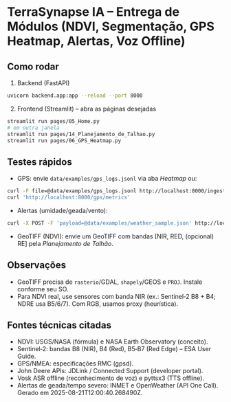 # TerraSynapse IA – Entrega de Módulos (NDVI, Segmentação, GPS Heatmap, Alertas, Voz Offline)

## Como rodar
1) Backend (FastAPI)
```bash
uvicorn backend.app:app --reload --port 8000
```
2) Frontend (Streamlit) – abra as páginas desejadas
```bash
streamlit run pages/05_Home.py
# em outra janela
streamlit run pages/14_Planejamento_de_Talhao.py
streamlit run pages/06_GPS_Heatmap.py
```

## Testes rápidos
- GPS: envie `data/examples/gps_logs.jsonl` via aba *Heatmap* ou:
```bash
curl -F file=@data/examples/gps_logs.jsonl http://localhost:8000/ingest/gps
curl 'http://localhost:8000/gps/metrics'
```
- Alertas (umidade/geada/vento):
```bash
curl -X POST -F 'payload=@data/examples/weather_sample.json' http://localhost:8000/alerts/apply
```
- GeoTIFF (NDVI): envie um GeoTIFF com bandas [NIR, RED, (opcional) RE] pela *Planejamento de Talhão*.

## Observações
- GeoTIFF precisa de `rasterio`/GDAL, `shapely`/GEOS e `PROJ`. Instale conforme seu SO.
- Para NDVI real, use sensores com banda NIR (ex.: Sentinel‑2 B8 + B4; NDRE usa B5/6/7). Com RGB, usamos proxy (heurística).

## Fontes técnicas citadas
- NDVI: USGS/NASA (fórmula) e NASA Earth Observatory (conceito).
- Sentinel‑2: bandas B8 (NIR), B4 (Red), B5‑B7 (Red Edge) – ESA User Guide.
- GPS/NMEA: especificações RMC (gpsd).
- John Deere APIs: JDLink / Connected Support (developer portal).
- Vosk ASR offline (reconhecimento de voz) e pyttsx3 (TTS offline).
- Alertas de geada/tempo severo: INMET e OpenWeather (API One Call).
Gerado em 2025-08-21T12:00:40.268490Z.

